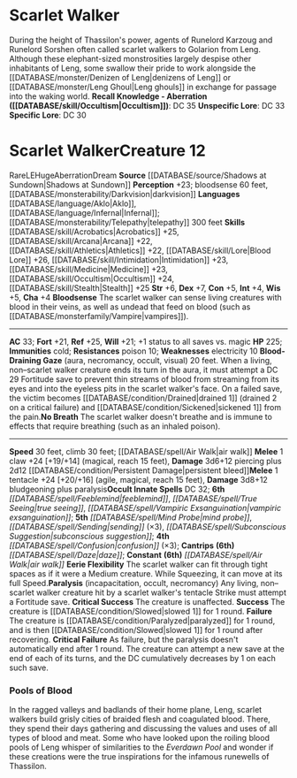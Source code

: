 ﻿---
ac: '33'
alignment: LE
charisma: '+4'
climb_speed: '30'
constitution: '+5'
creature_ability:
- Blood-Draining Gaze
- Bloodsense
- Eerie Flexibility
- No Breath
- Paralysis
dexterity: '+7'
fortitude: '+21'
hp: '225'
id: '1943'
immunity:
- cold
intelligence: '+4'
land_speed: '30'
language:
- '[[DATABASE/language/Aklo|Aklo]]'
- '[[DATABASE/language/Infernal|Infernal]] ; [[DATABASE/monsterability/Telepathy|telepathy]]
  300 feet'
level: '12'
max_speed: '30'
name: Scarlet Walker
perception: '+23'
rarity: Rare
reflex: '+25'
resistance:
- '[[DATABASE/trait/Poison|poison]] 10'
sense:
- bloodsense 60 feet
- '[[DATABASE/monsterability/Darkvision|darkvision]]'
size: Huge
skill:
- '[[DATABASE/skill/Acrobatics|Acrobatics]] +25'
- '[[DATABASE/skill/Arcana|Arcana]] +22'
- '[[DATABASE/skill/Athletics|Athletics]] +22'
- '[[DATABASE/skill/Lore|Blood Lore]] +26'
- '[[DATABASE/skill/Intimidation|Intimidation]] +23'
- '[[DATABASE/skill/Medicine|Medicine]] +23'
- '[[DATABASE/skill/Occultism|Occultism]] +24'
- '[[DATABASE/skill/Stealth|Stealth]] +25'
source: '[[DATABASE/source/Shadows at Sundown|Shadows at Sundown]]'
speed:
- 30 feet
- climb 30 feet; [[DATABASE/spell/Air Walk|air walk]]
spell:
- '[[DATABASE/spell/Air Walk|Air Walk]]'
- '[[DATABASE/spell/Confusion|Confusion]]'
- '[[DATABASE/spell/Daze|Daze]]'
- '[[DATABASE/spell/Feeblemind|Feeblemind]]'
- '[[DATABASE/spell/Mind Probe|MindProbe]]'
- '[[DATABASE/spell/Sending|Sending]]'
- '[[DATABASE/spell/Subconscious Suggestion|Subconscious Suggestion]]'
- '[[DATABASE/spell/True Seeing|True Seeing]]'
- '[[DATABASE/spell/Vampiric Exsanguination|Vampiric Exsanguination]]'
strength: '+6'
strength_req: '6'
strongest_save:
- Reflex
trait:
- '[[DATABASE/trait/Aberration|Aberration]]'
- '[[DATABASE/trait/Dream|Dream]]'
- '[[DATABASE/trait/Rare|Rare]]'
type: Creature
vision: Darkvision
weakest_save:
- Fortitude
- Will
weakness:
- '[[DATABASE/trait/Electricity|electricity]] 10'
will: '+21'
wisdom: '+5'

---
# Scarlet Walker

During the height of Thassilon's power, agents of Runelord Karzoug and Runelord Sorshen often called scarlet walkers to Golarion from Leng. Although these elephant-sized monstrosities largely despise other inhabitants of Leng, some swallow their pride to work alongside the [[DATABASE/monster/Denizen of Leng|denizens of Leng]] or [[DATABASE/monster/Leng Ghoul|Leng ghouls]] in exchange for passage into the waking world.
**Recall Knowledge - Aberration ([[DATABASE/skill/Occultism|Occultism]])**: DC 35
**Unspecific Lore**: DC 33
**Specific Lore**: DC 30

# Scarlet Walker<span class="item-type">Creature 12</span>

<span class="trait-rare item-trait">Rare</span><span class="trait-alignment item-trait">LE</span><span class="trait-size item-trait">Huge</span><span class="item-trait">Aberration</span><span class="item-trait">Dream</span>
**Source** [[DATABASE/source/Shadows at Sundown|Shadows at Sundown]]
**Perception** +23; bloodsense 60 feet, [[DATABASE/monsterability/Darkvision|darkvision]]
**Languages** [[DATABASE/language/Aklo|Aklo]], [[DATABASE/language/Infernal|Infernal]]; [[DATABASE/monsterability/Telepathy|telepathy]] 300 feet
**Skills** [[DATABASE/skill/Acrobatics|Acrobatics]] +25, [[DATABASE/skill/Arcana|Arcana]] +22, [[DATABASE/skill/Athletics|Athletics]] +22, [[DATABASE/skill/Lore|Blood Lore]] +26, [[DATABASE/skill/Intimidation|Intimidation]] +23, [[DATABASE/skill/Medicine|Medicine]] +23, [[DATABASE/skill/Occultism|Occultism]] +24, [[DATABASE/skill/Stealth|Stealth]] +25
**Str** +6, **Dex** +7, **Con** +5, **Int** +4, **Wis** +5, **Cha** +4
**Bloodsense** The scarlet walker can sense living creatures with blood in their veins, as well as undead that feed on blood (such as [[DATABASE/monsterfamily/Vampire|vampires]]).

---
**AC** 33; **Fort** +21, **Ref** +25, **Will** +21; +1 status to all saves vs. magic
**HP** 225; **Immunities** cold; **Resistances** poison 10; **Weaknesses** electricity 10
<span class="in-box-ability">**Blood-Draining Gaze** (aura, necromancy, occult, visual) 20 feet. When a living, non–scarlet walker creature ends its turn in the aura, it must attempt a DC 29 Fortitude save to prevent thin streams of blood from streaming from its eyes and into the eyeless pits in the scarlet walker's face. On a failed save, the victim becomes [[DATABASE/condition/Drained|drained 1]] (drained 2 on a critical failure) and [[DATABASE/condition/Sickened|sickened 1]] from the pain.</span><span class="in-box-ability">**No Breath** The scarlet walker doesn't breathe and is immune to effects that require breathing (such as an inhaled poison).</span>

---
**Speed** 30 feet, climb 30 feet; [[DATABASE/spell/Air Walk|air walk]]
<span class="in-box-ability">**Melee** <span class="action-icon">1</span> claw +24 [+19/+14] (magical, reach 15 feet), **Damage** 3d6+12 piercing plus 2d12 [[DATABASE/condition/Persistent Damage|persistent bleed]]</span><span class="in-box-ability">**Melee** <span class="action-icon">1</span> tentacle +24 [+20/+16] (agile, magical, reach 15 feet), **Damage** 3d8+12 bludgeoning plus paralysis</span>**Occult Innate Spells** DC 32; **6th** _[[DATABASE/spell/Feeblemind|feeblemind]]_, _[[DATABASE/spell/True Seeing|true seeing]]_, _[[DATABASE/spell/Vampiric Exsanguination|vampiric exsanguination]]_; **5th** _[[DATABASE/spell/Mind Probe|mind probe]]_, _[[DATABASE/spell/Sending|sending]]_ (×3), _[[DATABASE/spell/Subconscious Suggestion|subconscious suggestion]]_; **4th** _[[DATABASE/spell/Confusion|confusion]]_ (×3); **Cantrips** **(6th)** _[[DATABASE/spell/Daze|daze]]_; **Constant** **(6th)** _[[DATABASE/spell/Air Walk|air walk]]_
<span class="in-box-ability">**Eerie Flexibility** The scarlet walker can fit through tight spaces as if it were a Medium creature. While Squeezing, it can move at its full Speed.</span><span class="in-box-ability">**Paralysis** (incapacitation, occult, necromancy) Any living, non–scarlet walker creature hit by a scarlet walker's tentacle Strike must attempt a Fortitude save. 
**Critical Success** The creature is unaffected. 
**Success** The creature is [[DATABASE/condition/Slowed|slowed 1]] for 1 round. 
**Failure** The creature is [[DATABASE/condition/Paralyzed|paralyzed]] for 1 round, and is then [[DATABASE/condition/Slowed|slowed 1]] for 1 round after recovering. 
**Critical Failure** As failure, but the paralysis doesn't automatically end after 1 round. The creature can attempt a new save at the end of each of its turns, and the DC cumulatively decreases by 1 on each such save.</span>

###  Pools of Blood

In the ragged valleys and badlands of their home plane, Leng, scarlet walkers build grisly cities of braided flesh and coagulated blood. There, they spend their days gathering and discussing the values and uses of all types of blood and meat. Some who have looked upon the roiling blood pools of Leng whisper of similarities to the _Everdawn Pool_ and wonder if these creations were the true inspirations for the infamous runewells of Thassilon.